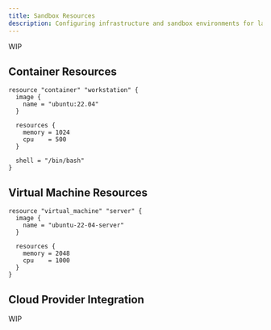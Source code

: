 ```yaml
---
title: Sandbox Resources
description: Configuring infrastructure and sandbox environments for labs
---
```


WIP

## Container Resources

```hcl
resource "container" "workstation" {
  image {
    name = "ubuntu:22.04"
  }
  
  resources {
    memory = 1024
    cpu    = 500
  }
  
  shell = "/bin/bash"
}
```

## Virtual Machine Resources

```hcl
resource "virtual_machine" "server" {
  image {
    name = "ubuntu-22-04-server"
  }
  
  resources {
    memory = 2048
    cpu    = 1000
  }
}
```

## Cloud Provider Integration

WIP